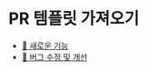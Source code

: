 # PR 템플릿 가져오기

- [🚀 새로운 기능](?template=new_feature_template.md)
- [🐛 버그 수정 및 개선](?template=bug_fix_template.md)
